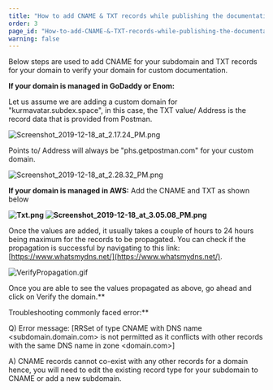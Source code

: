 ```yaml
---
title: "How to add CNAME & TXT records while publishing the documentation on a custom domain?"
order: 3
page_id: "How-to-add-CNAME-&-TXT-records-while-publishing-the-documentation-on-a-custom-domain" warning: false
warning: false
---
```


Below steps are used to add CNAME for your subdomain and TXT records for your domain to verify your domain for custom documentation.
  
**If your domain is managed in GoDaddy or Enom:**  
  
Let us assume we are adding a custom domain for "kurmavatar.subdex.space", in this case, the TXT value/ Address is the record data that is provided from Postman.

![Screenshot_2019-12-18_at_2.17.24_PM.png](https://support.getpostman.com/hc/article_attachments/360053390354/Screenshot_2019-12-18_at_2.17.24_PM.png)  
  
Points to/ Address will always be "phs.getpostman.com" for your custom domain.  
  
![Screenshot_2019-12-18_at_2.28.32_PM.png](https://support.getpostman.com/hc/article_attachments/360054260533/Screenshot_2019-12-18_at_2.28.32_PM.png)

**If your domain is managed in AWS:** Add the CNAME and TXT as shown below

 **![Txt.png](https://support.getpostman.com/hc/article_attachments/360054261693/Txt.png)   ![Screenshot_2019-12-18_at_3.05.08_PM.png](https://support.getpostman.com/hc/article_attachments/360053392214/Screenshot_2019-12-18_at_3.05.08_PM.png)** 

  
Once the values are added, it usually takes a couple of hours to 24 hours being maximum for the records to be propagated. You can check if the propagation is successful by navigating to this link: [https://www.whatsmydns.net/](https://www.whatsmydns.net/).

  
  
![VerifyPropagation.gif](https://support.getpostman.com/hc/article_attachments/360053393154/VerifyPropagation.gif)  

Once you are able to see the values propagated as above, go ahead and click on Verify the domain.**  
  
Troubleshooting commonly faced error:**  
  
Q) Error message: \[RRSet of type CNAME with DNS name <subdomain.domain.com> is not permitted as it conflicts with other records with the same DNS name in zone <domain.com>\]  
  
A) CNAME records cannot co-exist with any other records for a domain hence, you will need to edit the existing record type for your subdomain to CNAME or add a new subdomain.
